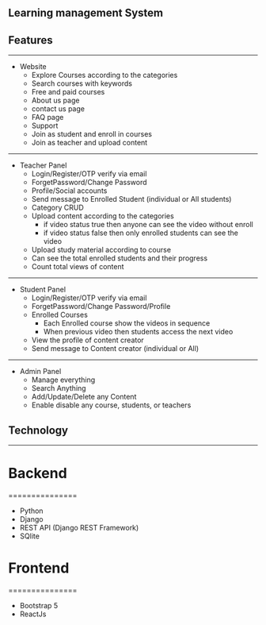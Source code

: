 ## Learning management System

## Features
------------------------------------------------
- Website
    - Explore Courses according to the categories
    - Search courses with keywords
    - Free and paid courses
    - About us page
    - contact us page
    - FAQ page
    - Support
    - Join as student and enroll in courses
    - Join as teacher and upload content
--------------------------------
- Teacher Panel
  - Login/Register/OTP verify via email
  - ForgetPassword/Change Password
  - Profile/Social accounts
  - Send message to Enrolled Student (individual or All students)
  - Category CRUD
  - Upload content according to the categories
    - if video status true then anyone can see the video without enroll
    - if video status false then only enrolled students can see the video
  - Upload study material according to course
  - Can see the total enrolled students and their progress
  - Count total views of content
--------------------------------
- Student Panel
  - Login/Register/OTP verify via email
  - ForgetPassword/Change Password/Profile
  - Enrolled Courses
    - Each Enrolled course show the videos in sequence
    - When previous video then students access the next video
  - View the profile of content creator
  - Send message to Content creator (individual or All)
--------------------------------
- Admin Panel
  - Manage everything
  - Search Anything
  - Add/Update/Delete any Content
  - Enable disable any course, students, or teachers

## Technology
---------------
# Backend
===============
- Python
- Django
- REST API (Django REST Framework)
- SQlite

# Frontend
===============
- Bootstrap 5
- ReactJs
